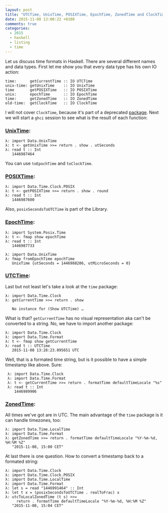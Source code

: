 ```yaml
---
layout: post
title: "UTCTime, UnixTime, POSIXTime, EpochTime, ZonedTime and ClockTime"
date: 2015-11-08 13:00:22 +0100
comments: true
categories:
  - 2015
  - haskell
  - listing
  - time
---
```

Let us discuss time formats in Haskell. There are several different
names and data types. First let me show you that every data type has
his own IO action:

    time:      getCurrentTime :: IO UTCTime
    unix-time: getUnixTime    :: IO UnixTime
    time       getPOSIXTime   :: IO POSIXTime
    unix:      epochTime      :: IO EpochTime
    time:      getZonedTime   :: IO ZonedTime
    old-time:  getClockTime   :: IO ClockTime

I will not cover `ClockTime`, because it's part of a deprecated
[package][clocktime]. Next we will start a `ghci` session to see what is the
result of each function:

### [UnixTime][unixtime]:

    λ: import Data.UnixTime 
    λ: t <- getUnixTime >>= return . show . utSeconds
    λ: read t :: Int
       1446987464

You can use `toEpochTime` and `toClockTime`.

### [POSIXTime][posixtime]:

    λ: import Data.Time.Clock.POSIX
    λ: t <- getPOSIXTime >>= return . show . round
    λ: read t :: Int
       1446987600

Also, `posixSecondsToUTCTime` is part of the Library.

### [EpochTime][epochtime]:

    λ: import System.Posix.Time
    λ: t <- fmap show epochTime
    λ: read t :: Int
       1446987733

    λ: import Data.UnixTime 
    λ: fmap fromEpochTime epochTime
       UnixTime {utSeconds = 1446988206, utMicroSeconds = 0}

### [UTCTime][utctime]:

Last but not least let's take a look at the `time` package:

    λ: import Data.Time.Clock
    λ: getCurrentTime >>= return . show

       No instance for (Show UTCTime) …

What is that? `getCurrentTime` has no visual representation aka can't
be converted to a string. No, we have to import another package:

    λ: import Data.Time.Clock
    λ: import Data.Time.Format
    λ: t <- fmap show getCurrentTime
    λ: read t :: UTCTime
       2015-11-08 13:28:23.095651 UTC

Well, that is a formated time string, but is it possible to have a
simple timestamp like above. Sure:

     λ: import Data.Time.Clock
     λ: import Data.Time.Format
     λ: t <- getCurrentTime >>= return . formatTime defaultTimeLocale "%s"
     λ: read t :: Int
        1446989906

### [ZonedTime][zonedtime]:

All times we've got are in UTC. The main advantage of the `time` package
is it can handle timezones, too:

    λ: import Data.Time.LocalTime 
    λ: import Data.Time.Format 
    λ: getZonedTime >>= return . formatTime defaultTimeLocale "%Y-%m-%d, %H:%M %Z"
       "2015-11-08, 15:00 CET"

At last there is one question. How to convert a timestamp back to a
formated string:

    λ: import Data.Time.Clock
    λ: import Data.Time.Clock.POSIX 
    λ: import Data.Time.LocalTime 
    λ: import Data.Time.Format 
    λ: let s = read "1446991464" :: Int
    λ: let t x = (posixSecondsToUTCTime . realToFrac) x
    λ: utcToLocalZonedTime (t s) >>=
         return . formatTime defaultTimeLocale "%Y-%m-%d, %H:%M %Z"
       "2015-11-08, 15:04 CET"

[clocktime]: https://hackage.haskell.org/package/old-time
[unixtime]: https://hackage.haskell.org/package/unix-time
[posixtime]: https://hackage.haskell.org/package/time
[epochtime]: https://hackage.haskell.org/package/unix
[utctime]: https://hackage.haskell.org/package/time
[zonedtime]: https://hackage.haskell.org/package/time
